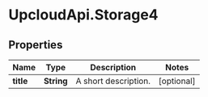 # UpcloudApi.Storage4

## Properties
Name | Type | Description | Notes
------------ | ------------- | ------------- | -------------
**title** | **String** | A short description. | [optional] 


